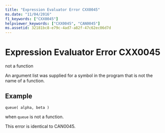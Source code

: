 ```yaml
---
title: "Expression Evaluator Error CXX0045"
ms.date: "11/04/2016"
f1_keywords: ["CXX0045"]
helpviewer_keywords: ["CXX0045", "CAN0045"]
ms.assetid: 32181bc8-e79c-4ad7-a82f-47c62ec06d7d
---
```

# Expression Evaluator Error CXX0045

not a function

An argument list was supplied for a symbol in the program that is not the name of a function.

## Example

```
queue( alpha, beta )
```

when `queue` is not a function.

This error is identical to CAN0045.